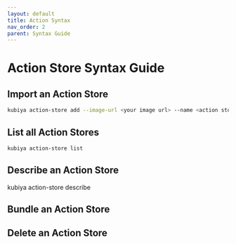 ```yaml
---
layout: default
title: Action Syntax
nav_order: 2
parent: Syntax Guide
---
```

# Action Store Syntax Guide

## Import an Action Store

```bash
kubiya action-store add --image-url <your image url> --name <action store name>
```

## List all Action Stores

```bash
kubiya action-store list
```

## Describe an Action Store

kubiya action-store describe 

## Bundle an Action Store


## Delete an Action Store

